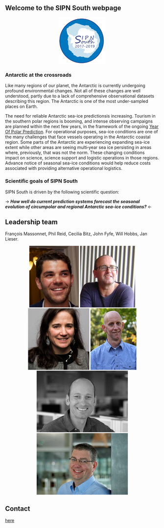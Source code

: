 ## Welcome to the SIPN South webpage
<p align="center">
<img src="./Logo.png" width="30%">
</p>

### Antarctic at the crossroads
Like many regions of our planet, the Antarctic is currently undergoing profound environmental changes. Not all of these changes are well understood, partly due to a lack of comprehensive observational datasets describing this region. The Antarctic is one of the most under-sampled places on Earth.

The need for reliable Antarctic sea-ice predictionsis increasing. Tourism in the southern polar regions is booming, and intense observing campaigns are planned within the next few years, in the framework of the ongoing [Year Of Polar Prediction](http://www.polarprediction.net/yopp). For operational purposes, sea-ice conditions are one of the many challenges that face vessels operating in the Antarctic coastal region. Some parts of the Antarctic are experiencing expanding sea-ice extent while other areas are seeing multi‐year sea ice persisting in areas where, previously, that was not the norm. These changing conditions impact on science, science support and logistic operations in those regions. Advance notice of seasonal sea-ice conditions would help reduce costs associated with providing alternative operational logistics.

### Scientific goals of SIPN South
SIPN South is driven by the following scientific question:


->
  **_How well do current prediction systems forecast the seasonal evolution of circumpolar and regional Antarctic sea-ice conditions?_** <-



## Leadership team
François Massonnet, Phil Reid, Cecilia Bitz, John Fyfe, Will Hobbs, Jan Lieser.

<p align="center">
<img src="./pics/fm.jpg" height=200px>  <img src="./pics/pr.jpg" height=200px> <img src="./pics/cb.jpg" height=200px> <img src="./pics/jf.jpg" height=200px> 
<img src="./pics/wh.jpg" height=200px> <img src="./pics/jl.jpg" height=200px>
</p>

## Contact
[here](mailto:francois.massonnet@uclouvain.be)
